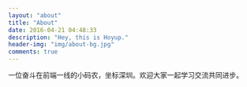 ```yaml
---
layout: "about"
title: "About"
date: 2016-04-21 04:48:33
description: "Hey, this is Hoyup."
header-img: "img/about-bg.jpg"
comments: true
---
```



一位奋斗在前端一线的小码农，坐标深圳。欢迎大家一起学习交流共同进步。